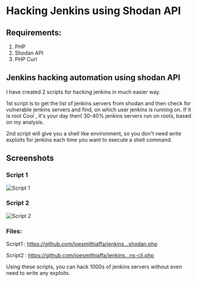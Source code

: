 # Hacking Jenkins using Shodan API

## Requirements:
1. PHP
2. Shodan API
3. PHP Curl

## Jenkins hacking automation using shodan API

I have created 2 scripts for hacking jenkins in much easier way.

1st script is to get the list of jenkins servers from shodan and then check for vulnerable jenkins servers and find, on which user jenkins is running on. If it is root Cool , it's your day then! 30-40% jenkins servers run on roots, based on my analysis.

2nd script will give you a shell like environment, so you don't need write exploits for jenkins each time you want to execute a shell command.

## Screenshots

### Script 1

![Script 1](https://image.prntscr.com/image/pa_Z62uWQh_5W-k5BV0enQ.png)

### Script 2

![Script 2](https://image.prntscr.com/image/x7FnAGuGQfSSy7Kgp87W1g.png)

### Files:

Script1 : https://github.com/joesmithjaffa/jenkins...shodan.php

Script2 : https://github.com/joesmithjaffa/jenkins...ns-cli.php

Using these scripts, you can hack 1000s of jenkins servers without even need to write any exploits.
